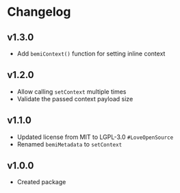# Changelog

## v1.3.0

- Add `bemiContext()` function for setting inline context

## v1.2.0

- Allow calling `setContext` multiple times
- Validate the passed context payload size

## v1.1.0

- Updated license from MIT to LGPL-3.0 `#LoveOpenSource`
- Renamed `bemiMetadata` to `setContext`

## v1.0.0

- Created package
